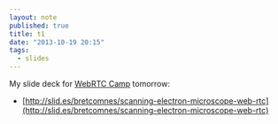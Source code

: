 ```yaml
---
layout: note
published: true
title: t1
date: "2013-10-19 20:15"
tags: 
  - slides
---
```


My slide deck for [WebRTC Camp](http://2013.webrtccamp.com/) tomorrow:

* [http://slid.es/bretcomnes/scanning-electron-microscope-web-rtc](http://slid.es/bretcomnes/scanning-electron-microscope-web-rtc)